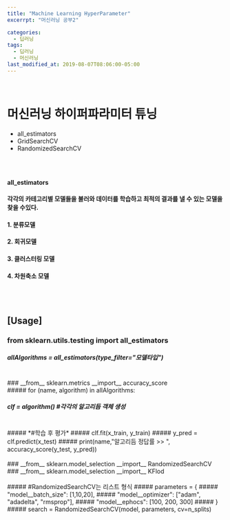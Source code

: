 ```yaml
---
title: "Machine Learning HyperParameter"
excerrpt: "머신러닝 공부2"

categories:
  - 딥러닝
tags:
  - 딥러닝
  - 머신러닝
last_modified_at: 2019-08-07T08:06:00-05:00
---
```

<br>

# 머신러닝 하이퍼파라미터 튜닝
- all_estimators
- GridSearchCV
- RandomizedSearchCV
<br>
<br>

**all_estimators**  
#### 각각의 카테고리별 모델들을 불러와 데이터를 학습하고 최적의 결과를 낼 수 있는 모델을 찾을 수있다.
#### 1. 분류모델
#### 2. 회귀모델
#### 3. 클러스터링 모델
#### 4. 차원축소 모델
<br>
<br>

## __[Usage]__

### **from** sklearn.utils.testing **import** all_estimators <br>
##### allAlgorithms = all_estimators(type_filter="모델타입")
<br>
### __from__ sklearn.metrics __import__ accuracy_score<br>
##### for (name, algorithm) in allAlgorithms:

#####  clf = algorithm()   *#각각의 알고리듬 객체 생성*
<br>
#####  *#학습 후 평가*  
#####  clf.fit(x_train, y_train)
#####  y_pred = clf.predict(x_test)
#####  print(name,"알고리듬 정답률 >> ", accuracy_score(y_test, y_pred))
<br>
<br>
### __from__ sklearn.model_selection __import__ RandomizedSearchCV<br>
### __from__ sklearn.model_selection __import__ KFlod<br>
<br>
##### #RandomizedSearchCV는 리스트 형식
##### parameters = {
#####  "model__batch_size": [1,10,20],
#####  "model__optimizer": ["adam", "adadelta", "rmsprop"],
#####  "model__ephocs": [100, 200, 300]
##### }
<br>
##### search = RandomizedSearchCV(model, parameters, cv=n_splits)
